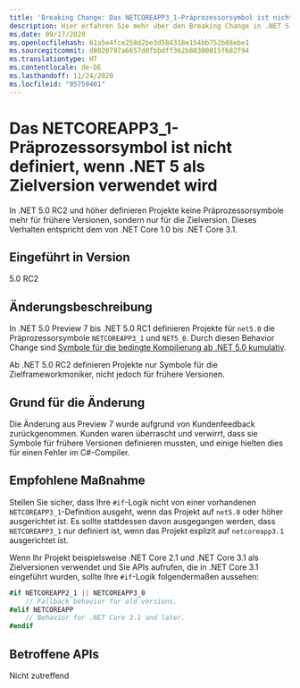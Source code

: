 ```yaml
---
title: 'Breaking Change: Das NETCOREAPP3_1-Präprozessorsymbol ist nicht definiert, wenn .NET 5 als Zielversion verwendet wird'
description: Hier erfahren Sie mehr über den Breaking Change in .NET 5.0, durch den Projekte keine Präprozessorsymbole mehr für frühere Versionen definieren.
ms.date: 09/17/2020
ms.openlocfilehash: 61a5e4fce258d2be3d584318e154bb752b88ebe1
ms.sourcegitcommit: d8020797a6657d0fbbdff362b80300815f682f94
ms.translationtype: HT
ms.contentlocale: de-DE
ms.lasthandoff: 11/24/2020
ms.locfileid: "95759401"
---
```

# <a name="netcoreapp3_1-preprocessor-symbol-is-not-defined-when-targeting-net-5"></a>Das NETCOREAPP3_1-Präprozessorsymbol ist nicht definiert, wenn .NET 5 als Zielversion verwendet wird

In .NET 5.0 RC2 und höher definieren Projekte keine Präprozessorsymbole mehr für frühere Versionen, sondern nur für die Zielversion. Dieses Verhalten entspricht dem von .NET Core 1.0 bis .NET Core 3.1.

## <a name="version-introduced"></a>Eingeführt in Version

5.0 RC2

## <a name="change-description"></a>Änderungsbeschreibung

In .NET 5.0 Preview 7 bis .NET 5.0 RC1 definieren Projekte für `net5.0` die Präprozessorsymbole `NETCOREAPP3_1` und `NET5_0`. Durch diesen Behavior Change sind [Symbole für die bedingte Kompilierung ab .NET 5.0 kumulativ](https://github.com/dotnet/designs/blob/main/accepted/2020/net5/net5.md#preprocessor-symbols).

Ab .NET 5.0 RC2 definieren Projekte nur Symbole für die Zielframeworkmoniker, nicht jedoch für frühere Versionen.

## <a name="reason-for-change"></a>Grund für die Änderung

Die Änderung aus Preview 7 wurde aufgrund von Kundenfeedback zurückgenommen. Kunden waren überrascht und verwirrt, dass sie Symbole für frühere Versionen definieren mussten, und einige hielten dies für einen Fehler im C#-Compiler.

## <a name="recommended-action"></a>Empfohlene Maßnahme

Stellen Sie sicher, dass Ihre `#if`-Logik nicht von einer vorhandenen `NETCOREAPP3_1`-Definition ausgeht, wenn das Projekt auf `net5.0` oder höher ausgerichtet ist. Es sollte stattdessen davon ausgegangen werden, dass `NETCOREAPP3_1` nur definiert ist, wenn das Projekt explizit auf `netcoreapp3.1` ausgerichtet ist.

Wenn Ihr Projekt beispielsweise .NET Core 2.1 und .NET Core 3.1 als Zielversionen verwendet und Sie APIs aufrufen, die in .NET Core 3.1 eingeführt wurden, sollte Ihre `#if`-Logik folgendermaßen aussehen:

```csharp
#if NETCOREAPP2_1 || NETCOREAPP3_0
    // Fallback behavior for old versions.
#elif NETCOREAPP
    // Behavior for .NET Core 3.1 and later.
#endif
```

## <a name="affected-apis"></a>Betroffene APIs

Nicht zutreffend

<!--

### Affected APIs

Not detectable via API analysis.

### Category

MSBuild

-->
